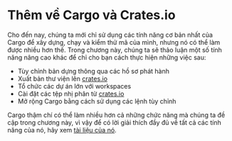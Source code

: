 # Thêm về Cargo và Crates.io

Cho đến nay, chúng ta mới chỉ sử dụng các tính năng cơ bản nhất của Cargo để xây
dựng, chạy và kiểm thử mã của mình, nhưng nó có thể làm được nhiều hơn thế.
Trong chương này, chúng ta sẽ thảo luận một số tính năng nâng cao khác để chỉ
cho bạn cách thực hiện những việc sau:

- Tùy chỉnh bản dựng thông qua các hồ sơ phát hành
- Xuất bản thư viện lên [crates.io](https://crates.io/)<!-- ignore -->
- Tổ chức các dự án lớn với workspaces
- Cài đặt các tệp nhị phân từ [crates.io](https://crates.io/)<!-- ignore -->
- Mở rộng Cargo bằng cách sử dụng các lệnh tùy chỉnh

Cargo thậm chí có thể làm nhiều hơn cả những chức năng mà chúng ta đề cập trong
chương này, vì vậy để có lời giải thích đầy đủ về tất cả các tính năng của nó,
hãy xem [tài liệu của nó](https://doc.rust-lang.org/cargo/).
